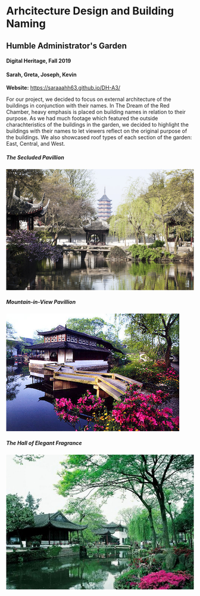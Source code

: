 # Arhcitecture Design and Building Naming
## Humble Administrator's Garden
#### Digital Heritage, Fall 2019
#### Sarah, Greta, Joseph, Kevin

__Website:__ https://saraaahh63.github.io/DH-A3/

For our project, we decided to focus on external architecture of the buildings in conjunction with their names. 
In The Dream of the Red Chamber, heavy emphasis is placed on building names in relation to their purpose. As we had much footage which featured the outside charachteristics of the buildings in the garden, we decided to highlight the buildings with their names to let viewers reflect on the original purpose of the buildings. We also showcased roof types of each section of the garden: East, Central, and West.
##### The Secluded Pavillion
![img1](web-master/Images/img1.jpg)

##### Mountain-in-View Pavillion
![img2](web-master/Images/img2.jpg)

##### The Hall of Elegant Fragrance
![img2](web-master/Images/img3.jpg)
